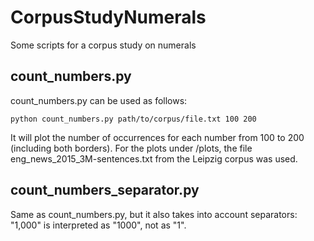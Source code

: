 # CorpusStudyNumerals
Some scripts for a corpus study on numerals

## count_numbers.py

count_numbers.py can be used as follows:

`python count_numbers.py path/to/corpus/file.txt 100 200`

It will plot the number of occurrences for each number from 100 to 200 (including both borders).
For the plots under /plots, the file eng_news_2015_3M-sentences.txt from the Leipzig corpus was used.

## count_numbers_separator.py

Same as count_numbers.py, but it also takes into account separators:
"1,000" is interpreted as "1000", not as "1".
